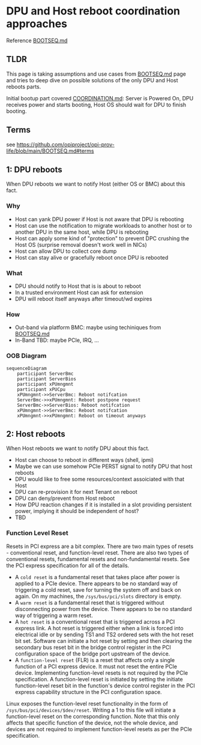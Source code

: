 # DPU and Host reboot coordination approaches

Reference [BOOTSEQ.md](./README.md)

## TLDR

This page is taking assumptions and use cases from [BOOTSEQ.md](../BOOTSEQ.md) page and tries to deep dive on possible solutions of the only DPU and Host reboots parts.

Initial bootup part covered [COORDINATION.md](./COORDINATION.md): Server is Powered On, DPU receives power and starts booting, Host OS should wait for DPU to finish booting.

## Terms

see <https://github.com/opiproject/opi-prov-life/blob/main/BOOTSEQ.md#terms>

## 1: DPU reboots

When DPU reboots we want to notify Host (either OS or BMC) about this fact.

### Why

* Host can yank DPU power if Host is not aware that DPU is rebooting
* Host can use the notification to migrate workloads to another host or to another DPU in the same host, while DPU is rebooting
* Host can apply some kind of "protection" to prevent DPC crushing the Host OS (surprise removal doesn't work well in NICs)
* Host can allow DPU to collect core dump
* Host can stay alive or gracefully reboot once DPU is rebooted

### What

* DPU should notify to Host that is is about to reboot
* In a trusted environment Host can ask for extension
* DPU will reboot itself anyways after timeout/wd expires

### How

* Out-band via platform BMC: maybe using techiniques from [BOOTSEQ.md](../BOOTSEQ.md)
* In-Band TBD: maybe PCIe, IRQ, ...

### OOB Diagram

```mermaid
sequenceDiagram
    participant ServerBmc
    participant ServerBios
    participant xPUmngmnt
    participant xPUCpu
    xPUmngmnt->>ServerBmc: Reboot notifcation
    ServerBmc->>xPUmngmnt: Reboot postpone request
    ServerBmc->>ServerBios: Reboot notifcation
    xPUmngmnt->>ServerBmc: Reboot notifcation
    xPUmngmnt->>xPUmngmnt: Reboot on timeout anyways
```

## 2: Host reboots

When Host reboots we want to notify DPU about this fact.

* Host can choose to reboot in different ways (shell, ipmi)
* Maybe we can use somehow PCIe PERST signal to notify DPU that host reboots
* DPU would like to free some resources/context assoiciated with that Host
* DPU can re-provision it for next Tenant on reboot
* DPU can deny/prevent from Host reboot
* How DPU reaction changes if it is installed in a slot providing persistent power, implying it should be independent of host?
* TBD

### Function Level Reset

Resets in PCI express are a bit complex. There are two main types of resets - conventional reset, and function-level reset. There are also two types of conventional resets, fundamental resets and non-fundamental resets. See the PCI express specification for all of the details.

* A `cold reset` is a fundamental reset that takes place after power is applied to a PCIe device. There appears to be no standard way of triggering a cold reset, save for turning the system off and back on again. On my machines, the `/sys/bus/pci/slots` directory is empty.
* A `warm reset` is a fundamental reset that is triggered without disconnecting power from the device. There appears to be no standard way of triggering a warm reset.
* A `hot reset` is a conventional reset that is triggered across a PCI express link. A hot reset is triggered either when a link is forced into electrical idle or by sending TS1 and TS2 ordered sets with the hot reset bit set. Software can initiate a hot reset by setting and then clearing the secondary bus reset bit in the bridge control register in the PCI configuration space of the bridge port upstream of the device.
* A `function-level reset` (FLR) is a reset that affects only a single function of a PCI express device. It must not reset the entire PCIe device. Implementing function-level resets is not required by the PCIe specification. A function-level reset is initiated by setting the initiate function-level reset bit in the function's device control register in the PCI express capability structure in the PCI configuration space.

Linux exposes the function-level reset functionality in the form of `/sys/bus/pci/devices/$dev/reset`. Writing a 1 to this file will initiate a function-level reset on the corresponding function. Note that this only affects that specific function of the device, not the whole device, and devices are not required to implement function-level resets as per the PCIe specification.
